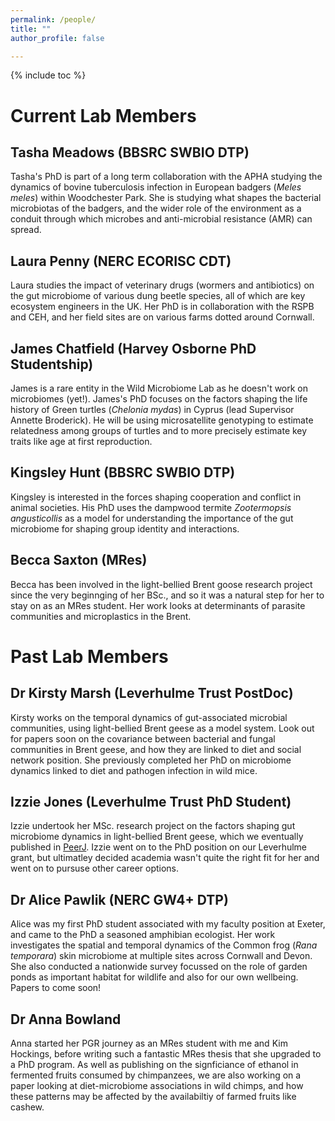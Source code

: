 ```yaml
---
permalink: /people/
title: ""
author_profile: false

---
```


{% include toc %}

# Current Lab Members


## Tasha Meadows (BBSRC SWBIO DTP)
Tasha's PhD is part of a long term collaboration with the APHA studying the dynamics of bovine tuberculosis infection in European badgers (_Meles meles_) within Woodchester Park. She is studying what shapes the bacterial microbiotas of the badgers, and the wider role of the environment as a conduit through which microbes and anti-microbial resistance (AMR) can spread. 

## Laura Penny (NERC ECORISC CDT)
Laura studies the impact of veterinary drugs (wormers and antibiotics) on the gut microbiome of various dung beetle species, all of which are key ecosystem engineers in the UK. Her PhD is in collaboration with the RSPB and CEH, and her field sites are on various farms dotted around Cornwall. 

## James Chatfield (Harvey Osborne PhD Studentship)
James is a rare entity in the Wild Microbiome Lab as he doesn't work on microbiomes (yet!). James's PhD focuses on the factors shaping the life history of Green turtles (_Chelonia mydas_) in Cyprus (lead Supervisor Annette Broderick). He will be using microsatellite genotyping to estimate relatedness among groups of turtles and to more precisely estimate key traits like age at first reproduction. 

## Kingsley Hunt (BBSRC SWBIO DTP)
Kingsley is interested in the forces shaping cooperation and conflict in animal societies. His PhD uses the dampwood termite _Zootermopsis angusticollis_ as a model for understanding the importance of the gut microbiome for shaping group identity and interactions. 

## Becca Saxton (MRes)
Becca has been involved in the light-bellied Brent goose research project since the very beginnging of her BSc., and so it was a natural step for her to stay on as an MRes student. Her work looks at determinants of parasite communities and microplastics in the Brent. 




# Past Lab Members 


## Dr Kirsty Marsh (Leverhulme Trust PostDoc)
Kirsty works on the temporal dynamics of gut-associated microbial communities, using light-bellied Brent geese as a model system. Look out for papers soon on the covariance between bacterial and fungal communities in Brent geese, and how they are linked to diet and social network position. She previously completed her PhD on microbiome dynamics linked to diet and pathogen infection in wild mice. 

## Izzie Jones (Leverhulme Trust PhD Student)
Izzie undertook her MSc. research project on the factors shaping gut microbiome dynamics in light-bellied Brent geese, which we eventually published in [PeerJ](https://doi.org/10.7717/peerj.16682). Izzie went on to the PhD position on our Leverhulme grant, but ultimatley decided academia wasn't quite the right fit for her and went on to pursuse other career options. 

## Dr Alice Pawlik (NERC GW4+ DTP)
Alice was my first PhD student associated with my faculty position at Exeter, and came to the PhD a seasoned amphibian ecologist. Her work investigates the spatial and temporal dynamics of the Common frog (_Rana temporara_) skin microbiome at multiple sites across Cornwall and Devon. She also conducted a nationwide survey focussed on the role of garden ponds as important habitat for wildlife and also for our own wellbeing. Papers to come soon!

## Dr Anna Bowland 
Anna started her PGR journey as an MRes student with me and Kim Hockings, before writing such a fantastic MRes thesis that she upgraded to a PhD program. As well as publishing on the signficiance of ethanol in fermented fruits consumed by chimpanzees, we are also working on a paper looking at diet-microbiome associations in wild chimps, and how these patterns may be affected by the availabiltiy of farmed fruits like cashew.   
